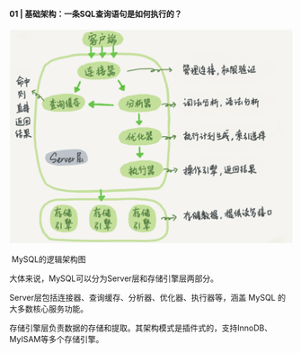 #### 01 | 基础架构：一条SQL查询语句是如何执行的？

![](https://github.com/hjy30312/picBed/blob/master/img/1.jpg?raw=true)

​																MySQL的逻辑架构图

大体来说，MySQL可以分为Server层和存储引擎层两部分。

Server层包括连接器、查询缓存、分析器、优化器、执行器等，涵盖 MySQL 的大多数核心服务功能。

存储引擎层负责数据的存储和提取。其架构模式是插件式的，支持InnoDB、MyISAM等多个存储引擎。